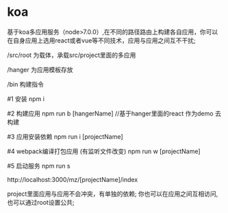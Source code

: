 # koa
基于koa多应用服务（node>7.0.0）,在不同的路径路由上构建各自应用，你可以在自身应用上选用react或者vue等不同技术，应用与应用之间互不干扰;


/src/root 为载体，承载src/project里面的多应用

/hanger 为应用模板存放

/bin 构建指令


#1 安装
npm i

#2 构建应用
npm run b [hangerName]  //基于hanger里面的react 作为demo 去构建

#3  应用安装依赖
npm run i [projectName]

#4  webpack编译打包应用 (有监听文件改变)
npm run w [projectName]

#5  启动服务
npm run s


http://localhost:3000/mz/[projectName]/index


project里面应用与应用不会冲突，有单独的依赖;
你也可以在应用之间互相访问,也可以通过root设置公共;





